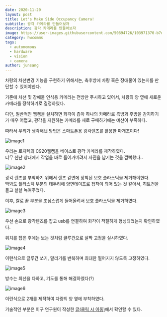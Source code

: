 ```yaml
---
date: 2020-11-20
layout: post
title: Let's Make Side Occupancy Camera!
subtitle: 광각 카메라를 만들어보자
description: 광각 카메라를 만들어보자
image: https://user-images.githubusercontent.com/50894726/103971370-b7d03600-51ad-11eb-8ead-4b83864055a5.jpg
category: hwcomms
tags:
  - autonomous
  - hardware
  - vision
  - camera
author: junsang
---
```

차량의 차선변경 기능을 구현하기 위해서는, 측후방에 차량 혹은 장애물이 있는지를 판단할 수 있어야한다.

기존에 차선 및 장애물 인식용 카메라는 전방만 주시하고 있어서, 차량의 양 옆에 새로운 카메라를 장착하기로 결정하였다.

다만, 일반적인 웹캠을 설치하면 화각이 좁아 하나의 카메라로 측방과 후방을 감지하기가 매우 어렵고, 광각을 지원하는 카메라를 새로 구매하기에는 예산이 부족하다.

따라서 우리가 생각해낸 방법은 스마트폰용 광각렌즈를 활용한 마개조이다!

![image1](https://user-images.githubusercontent.com/50894726/103971597-670d0d00-51ae-11eb-8261-26bef7020ea1.png)

우리는 로지텍의 C920웹캠을 베이스로 광각 카메라를 제작하였다.  
너무 신난 상태에서 작업을 바로 들어가버려서 사진을 남기는 것을 깜빡했다..

![image2](https://user-images.githubusercontent.com/50894726/103971682-9459bb00-51ae-11eb-838d-5d18e0a53ae2.png)

광각 렌즈를 부착하기 위해서 렌즈 겉면에 장착된 보호 플라스틱을 제거해야한다.  
딱봐도 플라스틱 부분의 테두리에 양면테이프로 접착이 되어 있는 것 같아서, 히트건을 들고 살살 녹여주었다.

이후, 칼로 끝 부분을 조심스럽게 들어올려서 보호 플라스틱을 제거하였다.

![image3](https://user-images.githubusercontent.com/50894726/103971807-d682fc80-51ae-11eb-9227-3df06cc8cfac.jpg)

우선 손으로 광각렌즈를 잡고 usb를 연결하여 화각이 적절하게 형성되었는지 확인하였다.

위치를 잡은 후에는 보는 것처럼 글루건으로 살짝 고정을 실시하였다.

![image4](https://user-images.githubusercontent.com/50894726/103971916-25c92d00-51af-11eb-9512-55d4fcb33edd.jpg)

이런식으로 글루건 쏘기, 말리기를 반복하며 최대한 떨어지지 않도록 고정하였다.  

![image5](https://user-images.githubusercontent.com/50894726/103971370-b7d03600-51ad-11eb-8ead-4b83864055a5.jpg)

방수는 최선을 다하고, 기도를 통해 해결하였다(?)

![image6](https://user-images.githubusercontent.com/59161083/99421650-f54cdb80-2941-11eb-9b3c-71db246c64b9.jpg)

이런식으로 2개를 제작하여 차량의 양 옆에 부착하였다.

기술적인 부분은 이구 연구원이 작성한 [글(클릭 시 이동)](https://dgist-artiv.github.io/vision/2020/11/16/Side_Occupancy_Check.html)에서 확인할 수 있다.

